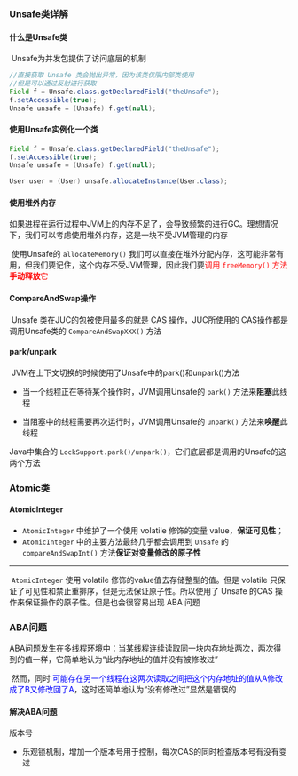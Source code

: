 ### Unsafe类详解

#### 什么是Unsafe类

​		Unsafe为并发包提供了访问底层的机制

```java
//直接获取 Unsafe 类会抛出异常，因为该类仅限内部类使用
//但是可以通过反射进行获取
Field f = Unsafe.class.getDeclaredField("theUnsafe");
f.setAccessible(true);
Unsafe unsafe = (Unsafe) f.get(null);
```



#### 使用Unsafe实例化一个类

```java
Field f = Unsafe.class.getDeclaredField("theUnsafe");
f.setAccessible(true);
Unsafe unsafe = (Unsafe) f.get(null);

User user = (User) unsafe.allocateInstance(User.class);
```



#### 使用堆外内存

​		如果进程在运行过程中JVM上的内存不足了，会导致频繁的进行GC。理想情况下，我们可以考虑使用堆外内存，这是一块不受JVM管理的内存

​		使用Unsafe的 `allocateMemory()` 我们可以直接在堆外分配内存，这可能非常有用，但我们要记住，这个内存不受JVM管理，因此我们要<font color=red>调用 `freeMemory()` 方法**手动释放**它</font>



#### CompareAndSwap操作

​		Unsafe 类在JUC的包被使用最多的就是 CAS 操作，JUC所使用的 CAS操作都是调用Unsafe类的 `CompareAndSwapXXX()` 方法



#### park/unpark

​		JVM在上下文切换的时候使用了Unsafe中的park()和unpark()方法

- 当一个线程正在等待某个操作时，JVM调用Unsafe的 `park()` 方法来**阻塞**此线程

- 当阻塞中的线程需要再次运行时，JVM调用Unsafe的 `unpark()` 方法来**唤醒**此线程

Java中集合的 `LockSupport.park()/unpark()`，它们底层都是调用的Unsafe的这两个方法



### Atomic类

#### AtomicInteger

- `AtomicInteger` 中维护了一个使用 volatile 修饰的变量 value，**保证可见性**；
- `AtomicInteger` 中的主要方法最终几乎都会调用到 `Unsafe` 的 `compareAndSwapInt()` 方法**保证对变量修改的原子性**

---

​		`AtomicInteger` 使用 volatile 修饰的value值去存储整型的值。但是 volatile 只保证了可见性和禁止重排序，但是无法保证原子性。所以使用了 Unsafe 的CAS 操作来保证操作的原子性。但是也会很容易出现 ABA 问题



### ABA问题

​		ABA问题发生在多线程环境中：当某线程连续读取同一块内存地址两次，两次得到的值一样，它简单地认为“此内存地址的值并没有被修改过”

​		然而，同时 <font color=blue>可能存在另一个线程在这两次读取之间把这个内存地址的值从A修改成了B又修改回了A</font>，这时还简单地认为“没有修改过”显然是错误的



#### 解决ABA问题

版本号

- 乐观锁机制，增加一个版本号用于控制，每次CAS的同时检查版本号有没有变过

